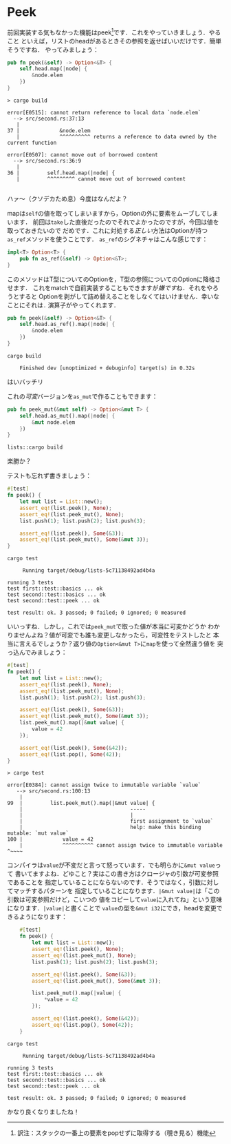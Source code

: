 # Peek

前回実装する気もなかった機能はpeek[^1]です．これをやっていきましょう．やること
といえば，リストのheadがあるときその参照を返せばいいだけです．簡単そうですね．
やってみましょう：

```rust ,ignore
pub fn peek(&self) -> Option<&T> {
    self.head.map(|node| {
        &node.elem
    })
}
```


```text
> cargo build

error[E0515]: cannot return reference to local data `node.elem`
  --> src/second.rs:37:13
   |
37 |             &node.elem
   |             ^^^^^^^^^^ returns a reference to data owned by the current function

error[E0507]: cannot move out of borrowed content
  --> src/second.rs:36:9
   |
36 |         self.head.map(|node| {
   |         ^^^^^^^^^ cannot move out of borrowed content


```

ハァ〜（クソデカため息）今度はなんだよ？

mapは`self`の値を取ってしまいますから，Optionの外に要素をムーブしてしまいます．
前回は`take`した直後だったのでそれでよかったのですが，今回は値を取っておきたいので
だめです．これに対処する*正しい*方法はOptionが持つ`as_ref`メソッドを使うことです．
`as_ref`のシグネチャはこんな感じです：

```rust ,ignore
impl<T> Option<T> {
    pub fn as_ref(&self) -> Option<&T>;
}
```

このメソッドはT型についてのOptionを，T型の参照についてのOptionに降格させます．
これをmatchで自前実装することもできますが*嫌です*ね．それをやろうとすると
Optionを剥がして詰め替えることをしなくてはいけません．幸いなことにそれは`.`
演算子がやってくれます．


```rust ,ignore
pub fn peek(&self) -> Option<&T> {
    self.head.as_ref().map(|node| {
        &node.elem
    })
}
```

```text
cargo build

    Finished dev [unoptimized + debuginfo] target(s) in 0.32s
```

はいバッチリ

これの*可変*バージョンを`as_mut`で作ることもできます：

```rust ,ignore
pub fn peek_mut(&mut self) -> Option<&mut T> {
    self.head.as_mut().map(|node| {
        &mut node.elem
    })
}
```

```text
lists::cargo build

```

楽勝か？

テストも忘れず書きましょう：

```rust ,ignore
#[test]
fn peek() {
    let mut list = List::new();
    assert_eq!(list.peek(), None);
    assert_eq!(list.peek_mut(), None);
    list.push(1); list.push(2); list.push(3);

    assert_eq!(list.peek(), Some(&3));
    assert_eq!(list.peek_mut(), Some(&mut 3));
}
```

```text
cargo test

     Running target/debug/lists-5c71138492ad4b4a

running 3 tests
test first::test::basics ... ok
test second::test::basics ... ok
test second::test::peek ... ok

test result: ok. 3 passed; 0 failed; 0 ignored; 0 measured

```

いいっすね．しかし，これでは`peek_mut`で取った値が本当に可変かどうか
わかりませんよね？値が可変でも誰も変更しなかったら，可変性をテストしたと
本当に言えるでしょうか？返り値の`Option<&mut T>`に`map`を使って全然違う値を
突っ込んでみましょう：

```rust ,ignore
#[test]
fn peek() {
    let mut list = List::new();
    assert_eq!(list.peek(), None);
    assert_eq!(list.peek_mut(), None);
    list.push(1); list.push(2); list.push(3);

    assert_eq!(list.peek(), Some(&3));
    assert_eq!(list.peek_mut(), Some(&mut 3));
    list.peek_mut().map(|&mut value| {
        value = 42
    });

    assert_eq!(list.peek(), Some(&42));
    assert_eq!(list.pop(), Some(42));
}
```

```text
> cargo test

error[E0384]: cannot assign twice to immutable variable `value`
   --> src/second.rs:100:13
    |
99  |         list.peek_mut().map(|&mut value| {
    |                                   -----
    |                                   |
    |                                   first assignment to `value`
    |                                   help: make this binding mutable: `mut value`
100 |             value = 42
    |             ^^^^^^^^^^ cannot assign twice to immutable variable          ^~~~~
```

コンパイラは`value`が不変だと言って怒っています．でも明らかに`&mut value`って
書いてますよね．どゆこと？実はこの書き方はクロージャの引数が可変参照であることを
指定していることにならないのです．そうではなく，引数に対してマッチするパターンを
指定していることになります．`|&mut value|`は「この引数は可変参照だけど，こいつの
値をコピーして`value`に入れてね」という意味になります．`|value|`と書くことで
`value`の型を`&mut i32`にでき，headを変更できるようになります：

```rust ,ignore
    #[test]
    fn peek() {
        let mut list = List::new();
        assert_eq!(list.peek(), None);
        assert_eq!(list.peek_mut(), None);
        list.push(1); list.push(2); list.push(3);

        assert_eq!(list.peek(), Some(&3));
        assert_eq!(list.peek_mut(), Some(&mut 3));

        list.peek_mut().map(|value| {
            *value = 42
        });

        assert_eq!(list.peek(), Some(&42));
        assert_eq!(list.pop(), Some(42));
    }
```

```text
cargo test

     Running target/debug/lists-5c71138492ad4b4a

running 3 tests
test first::test::basics ... ok
test second::test::basics ... ok
test second::test::peek ... ok

test result: ok. 3 passed; 0 failed; 0 ignored; 0 measured

```

かなり良くなりましたね！

[^1]: 訳注：スタックの一番上の要素をpopせずに取得する（覗き見る）機能
